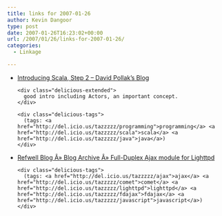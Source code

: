 ```yaml
---
title: links for 2007-01-26
author: Kevin Dangoor
type: post
date: 2007-01-26T16:23:02+00:00
url: /2007/01/26/links-for-2007-01-26/
categories:
  - Linkage

---
```

<ul class="delicious">
  <li>
    <div class="delicious-link">
      <a href="http://blog.lostlake.org/index.php?/archives/38-Introducing-Scala,-Step-2.html">Introducing Scala, Step 2 &#8211; David Pollak&#8217;s Blog</a>
    </div>
    
    <div class="delicious-extended">
      good intro including Actors, an important concept.
    </div>
    
    <div class="delicious-tags">
      (tags: <a href="http://del.icio.us/tazzzzz/programming">programming</a> <a href="http://del.icio.us/tazzzzz/scala">scala</a> <a href="http://del.icio.us/tazzzzz/java">java</a>)
    </div>
  </li>
  
  <li>
    <div class="delicious-link">
      <a href="http://www.refwell.com/blog/index.php/2007/01/25/full-dulpex-ajax-module-for-lighttpd/">Refwell Blog Â» Blog Archive Â» Full-Duplex Ajax module for Lighttpd</a>
    </div>
    
    <div class="delicious-tags">
      (tags: <a href="http://del.icio.us/tazzzzz/ajax">ajax</a> <a href="http://del.icio.us/tazzzzz/comet">comet</a> <a href="http://del.icio.us/tazzzzz/lighttpd">lighttpd</a> <a href="http://del.icio.us/tazzzzz/fdajax">fdajax</a> <a href="http://del.icio.us/tazzzzz/javascript">javascript</a>)
    </div>
  </li>
</ul>